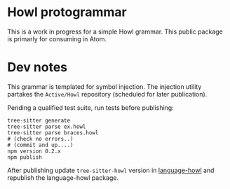 # Howl protogrammar

This is a work in progress for a simple Howl grammar.
This public package is primarly for consuming in Atom.

# Dev notes

This grammar is templated for symbol injection. The injection utility partakes the `Active/Howl` repository (scheduled for later publication).

Pending a qualified test suite, run tests before publishing:

```
tree-sitter generate
tree-sitter parse ex.howl
tree-sitter parse braces.howl
# (check no errors..)
# (commit and up....)
npm version 0.2.x
npm publish
```

After publishing update `tree-sitter-howl` version in [language-howl](https://github.com/eelstork/language-howl) and republish the language-howl package.
